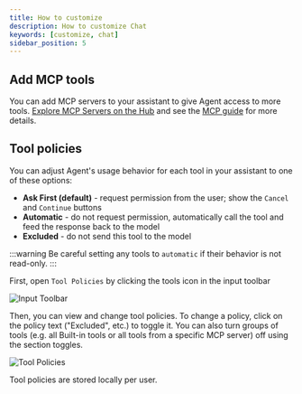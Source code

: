 ```yaml
---
title: How to customize
description: How to customize Chat
keywords: [customize, chat]
sidebar_position: 5
---
```


## Add MCP tools

You can add MCP servers to your assistant to give Agent access to more tools. [Explore MCP Servers on the Hub](https://hub.continue.dev/explore/mcp) and see the [MCP guide](../customize/deep-dives/mcp.mdx) for more details.

## Tool policies

You can adjust Agent's usage behavior for each tool in your assistant to one of these options:

- **Ask First (default)** - request permission from the user; show the `Cancel` and `Continue` buttons
- **Automatic** - do not request permission, automatically call the tool and feed the response back to the model
- **Excluded** - do not send this tool to the model

:::warning
Be careful setting any tools to `automatic` if their behavior is not read-only.
:::

First, open `Tool Policies` by clicking the tools icon in the input toolbar

![Input Toolbar](/img/lump-toolbar.png)

Then, you can view and change tool policies. To change a policy, click on the policy text ("Excluded", etc.) to toggle it. You can also turn groups of tools (e.g. all Built-in tools or all tools from a specific MCP server) off using the section toggles.

![Tool Policies](/img/tool-policies.png)

Tool policies are stored locally per user.